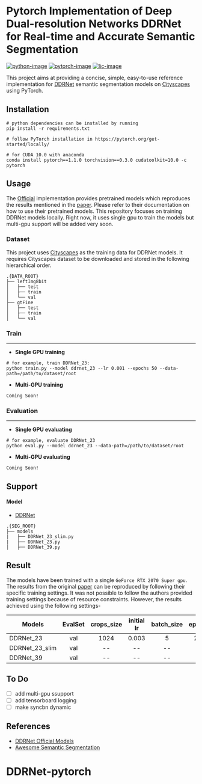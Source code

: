 # Pytorch Implementation of Deep Dual-resolution Networks DDRNet for Real-time and Accurate Semantic Segmentation
[![python-image]][python-url]
[![pytorch-image]][pytorch-url]
[![lic-image]][lic-url]

This project aims at providing a concise, simple, easy-to-use reference implementation for [DDRNet](https://arxiv.org/abs/2101.06085) semantic segmentation models on [Cityscapes](https://www.cityscapes-dataset.com/) using PyTorch.


## Installation


```
# python dependencies can be installed by running
pip install -r requirements.txt

# follow PyTorch installation in https://pytorch.org/get-started/locally/

# for CUDA 10.0 with anaconda
conda install pytorch==1.1.0 torchvision==0.3.0 cudatoolkit=10.0 -c pytorch

```
## Usage

The [Official](https://github.com/ydhongHIT/DDRNet) implementation provides pretrained models which reproduces the results mentioned in the [paper](https://arxiv.org/abs/2101.06085). Please refer to their documentation on how to use their pretrained models. This repository focuses on training DDRNet models locally. Right now, it uses single gpu to train the models but multi-gpu support will be added very soon.

### Dataset

This project uses [Cityscapes](https://www.cityscapes-dataset.com/) as the training data for DDRNet models. It requires Cityscapes dataset to be downloaded and stored in the following hierarchical order.

```
.{DATA_ROOT}
├── leftImg8bit
│   ├── test
│   ├── train
│   └── val
├── gtFine
│   ├── test
│   ├── train
│   └── val
```


### Train
-----------------
- **Single GPU training**
```
# for example, train DDRNet_23:
python train.py --model ddrnet_23 --lr 0.001 --epochs 50 --data-path=/path/to/dataset/root
```
- **Multi-GPU training**

```
Coming Soon!
```

### Evaluation
-----------------
- **Single GPU evaluating**
```
# for example, evaluate DDRNet_23
python eval.py --model ddrnet_23 --data-path=/path/to/dataset/root
```
- **Multi-GPU evaluating**
```
Coming Soon!
```

## Support

#### Model

- [DDRNet](https://github.com/ydhongHIT/DDRNet)

```
.{SEG_ROOT}
├── models
|   ├── DDRNet_23_slim.py
|   ├── DDRNet_23.py
│   ├── DDRNet_39.py
```

## Result

The models have been trained with a single `GeForce RTX 2070 Super gpu`. The results from the original [paper](https://arxiv.org/abs/2101.06085) can be reproduced by following their specific training settings. It was not possible to follow the authors provided training settings because of resource constraints. However, the results achieved using the following settings-

| Models         | EvalSet | crops_size | initial lr | batch_size | epochs | MIoU   |
| -------------- |:-------:|:----------:|:----------:|:----------:|:------:|:------:|
| DDRNet_23      | val     | 1024       |    0.003   |    5       |  250   | 77.382 |
| DDRNet_23_slim | val     |   --       |     --     |     --     |   --   |   --   |
| DDRNet_39      | val     |   --       |     --     |     --     |   --   |   --   |




## To Do
- [ ] add multi-gpu ssupport
- [ ] add tensorboard logging
- [ ] make syncbn dynamic

## References
- [DDRNet Official Models](https://github.com/ydhongHIT/DDRNet)
- [Awesome Semantic Segmentation](https://github.com/Tramac/awesome-semantic-segmentation-pytorch)


[python-image]: https://img.shields.io/badge/Python-3.x-ff69b4.svg
[python-url]: https://www.python.org/
[pytorch-image]: https://img.shields.io/badge/PyTorch-1.1-2BAF2B.svg
[pytorch-url]: https://pytorch.org/
[lic-image]: https://img.shields.io/badge/Apache-2.0-blue.svg
[lic-url]: https://github.com/Tramac/Awesome-semantic-segmentation-pytorch/blob/master/LICENSE
# DDRNet-pytorch
